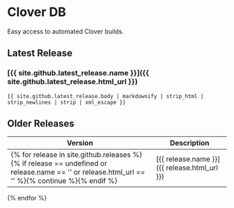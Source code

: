 # Clover DB

Easy access to automated Clover builds.
## Latest Release

### [{{ site.github.latest_release.name }}]({{ site.github.latest_release.html_url }})
```{{ site.github.latest_release.body | markdownify | strip_html | strip_newlines | strip | xml_escape }}```

## Older Releases

| Version | Description |
| --- | --- |
{% for release in site.github.releases %}{% if release == undefined or release.name == '' or release.html_url == '' %}{% continue %}{% endif %}| [{{ release.name }}]({{ release.html_url }}) | ```{{ release.body | markdownify | strip_html | strip_newlines | strip | xml_escape }}``` |
{% endfor %}

